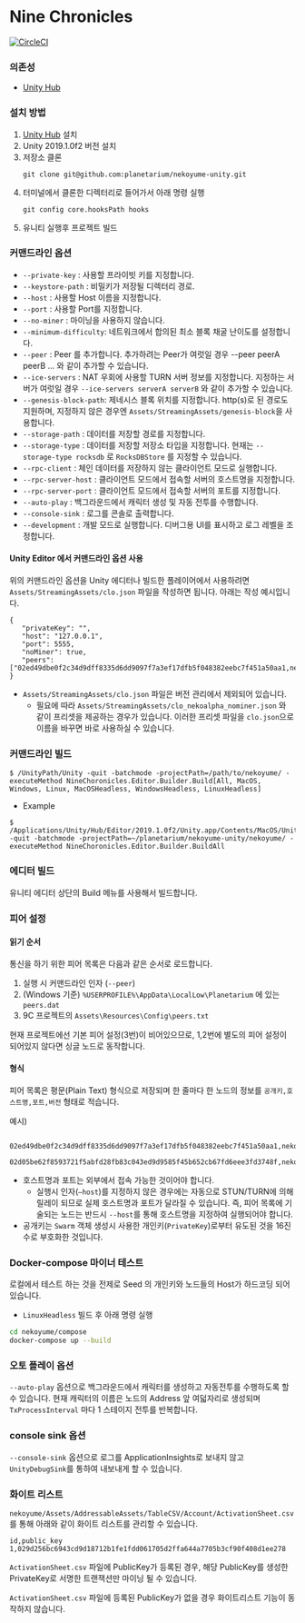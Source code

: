 Nine Chronicles
===============

[![CircleCI][ci-badge]][ci]

[ci-badge]: https://circleci.com/gh/planetarium/nekoyume-unity.svg?style=svg&circle-token=ca79d4f6281fe60cdde55d0f1c3d97d561106bda
[ci]: https://circleci.com/gh/planetarium/nekoyume-unity


### 의존성
 - [Unity Hub]


### 설치 방법

 1. [Unity Hub] 설치
 1. Unity 2019.1.0f2 버전 설치
 1. 저장소 클론
    ```
    git clone git@github.com:planetarium/nekoyume-unity.git
    ```
 1. 터미널에서 클론한 디렉터리로 들어가서 아래 명령 실행
    ```
    git config core.hooksPath hooks
    ```
 1. 유니티 실행후 프로젝트 빌드


### 커맨드라인 옵션

 - `--private-key`       : 사용할 프라이빗 키를 지정합니다.
 - `--keystore-path`     : 비밀키가 저장될 디렉터리 경로.
 - `--host`              : 사용할 Host 이름을 지정합니다.
 - `--port`              : 사용할 Port를 지정합니다.
 - `--no-miner`          : 마이닝을 사용하지 않습니다.
 - `--minimum-difficulty`: 네트워크에서 합의된 최소 블록 채굴 난이도를 설정합니다.
 - `--peer`              : Peer 를 추가합니다. 추가하려는 Peer가 여럿일 경우 --peer peerA peerB ... 와 같이 추가할 수 있습니다.
 - `--ice-servers`       : NAT 우회에 사용할 TURN 서버 정보를 지정합니다. 지정하는 서버가 여럿일 경우 `--ice-servers serverA serverB` 와 같이 추가할 수 있습니다.
 - `--genesis-block-path`: 제네시스 블록 위치를 지정합니다. http(s)로 된 경로도 지원하며, 지정하지 않은 경우엔 `Assets/StreamingAssets/genesis-block`을 사용합니다.
 - `--storage-path`      : 데이터를 저장할 경로를 지정합니다.
 - `--storage-type`      : 데이터를 저장할 저장소 타입을 지정합니다. 현재는 `--storage-type rocksdb` 로 `RocksDBStore` 를 지정할 수 있습니다.
 - `--rpc-client`        : 체인 데이터를 저장하지 않는 클라이언트 모드로 실행합니다.
 - `--rpc-server-host`   : 클라이언트 모드에서 접속할 서버의 호스트명을 지정합니다.
 - `--rpc-server-port`   : 클라이언트 모드에서 접속할 서버의 포트를 지정합니다.
 - `--auto-play`         : 백그라운드에서 캐릭터 생성 및 자동 전투를 수행합니다.
 - `--console-sink`      : 로그를 콘솔로 출력합니다.
 - `--development`       : 개발 모드로 실행합니다. 디버그용 UI를 표시하고 로그 레벨을 조정합니다.

#### Unity Editor 에서 커맨드라인 옵션 사용

위의 커맨드라인 옵션을 Unity 에디터나 빌드한 플레이어에서 사용하려면 `Assets/StreamingAssets/clo.json` 파일을 작성하면 됩니다. 아래는 작성 예시입니다.

```
{
   "privateKey": "",
   "host": "127.0.0.1",
   "port": 5555,
   "noMiner": true,
   "peers": ["02ed49dbe0f2c34d9dff8335d6dd9097f7a3ef17dfb5f048382eebc7f451a50aa1,nekoyume1.koreacentral.cloudapp.azure.com,58598"]
}
```

- `Assets/StreamingAssets/clo.json` 파일은 버전 관리에서 제외되어 있습니다.
  - 필요에 따라 `Assets/StreamingAssets/clo_nekoalpha_nominer.json` 와 같이 프리셋을 제공하는 경우가 있습니다. 이러한 프리셋 파일을 `clo.json`으로 이름을 바꾸면 바로 사용하실 수 있습니다.


### 커맨드라인 빌드

```
$ /UnityPath/Unity -quit -batchmode -projectPath=/path/to/nekoyume/ -executeMethod NineChoronicles.Editor.Builder.Build[All, MacOS, Windows, Linux, MacOSHeadless, WindowsHeadless, LinuxHeadless]
```

- Example

```
$ /Applications/Unity/Hub/Editor/2019.1.0f2/Unity.app/Contents/MacOS/Unity -quit -batchmode -projectPath=~/planetarium/nekoyume-unity/nekoyume/ -executeMethod NineChoronicles.Editor.Builder.BuildAll
```

### 에디터 빌드

유니티 에디터 상단의 Build 메뉴를 사용해서 빌드합니다.

### 피어 설정

#### 읽기 순서

통신을 하기 위한 피어 목록은 다음과 같은 순서로 로드합니다.  

1. 실행 시 커맨드라인 인자 (`--peer`)
2. (Windows 기준) `%USERPROFILE%\AppData\LocalLow\Planetarium` 에 있는 `peers.dat`
3. 9C 프로젝트의 `Assets\Resources\Config\peers.txt`

현재 프로젝트에선 기본 피어 설정(3번)이 비어있으므로, 1,2번에 별도의 피어 설정이 되어있지 않다면 싱글 노드로 동작합니다.

#### 형식

피어 목록은 평문(Plain Text) 형식으로 저장되며 한 줄마다 한 노드의 정보를 `공개키,호스트명,포트,버전` 형태로 적습니다.

예시) 

```
   02ed49dbe0f2c34d9dff8335d6dd9097f7a3ef17dfb5f048382eebc7f451a50aa1,nekoyume1.koreacentral.cloudapp.azure.com,58598
   02d05be62f8593721f5abfd28fb83c043ed9d9585f45b652cb67fd6eee3fd3748f,nekoyume2.koreacentral.cloudapp.azure.com,58599
```

- 호스트명과 포트는 외부에서 접속 가능한 것이어야 합니다.
    - 실행시 인자(`—host`)를 지정하지 않은 경우에는 자동으로 STUN/TURN에 의해 릴레이 되므로 실제 호스트명과 포트가 달라질 수 있습니다. 
      즉, 피어 목록에 기술되는 노드는 반드시 `--host`를 통해 호스트명을 지정하여 실행되어야 합니다.
- 공개키는 `Swarm` 객체 생성시 사용한 개인키(`PrivateKey`)로부터 유도된 것을 16진수로 부호화한 것입니다.

[Unity Hub]: https://unity3d.com/get-unity/download


### Docker-compose 마이너 테스트

로컬에서 테스트 하는 것을 전제로 Seed 의 개인키와 노드들의 Host가 하드코딩 되어 있습니다.

- `LinuxHeadless` 빌드 후 아래 명령 실행

```bash
cd nekoyume/compose
docker-compose up --build
```

### 오토 플레이 옵션

`--auto-play` 옵션으로 백그라운드에서 캐릭터를 생성하고 자동전투를 수행하도록 할 수 있습니다.
현재 캐릭터의 이름은 노드의 Address 앞 여덟자리로 생성되며 `TxProcessInterval` 마다 1 스테이지 전투를 반복합니다.

### console sink 옵션

`--console-sink` 옵션으로 로그를 ApplicationInsights로 보내지 않고 `UnityDebugSink`를 통하여 내보내게 할 수 있습니다.

### 화이트 리스트

`nekoyume/Assets/AddressableAssets/TableCSV/Account/ActivationSheet.csv` 를 통해 아래와 같이 화이트 리스트를 관리할 수 있습니다.

```
id,public_key
1,029d256bc6943cd9d18712b1fe1fdd061705d2ffa644a7705b3cf90f408d1ee278
```

`ActivationSheet.csv` 파일에 PublicKey가 등록된 경우, 해당 PublicKey를 생성한 PrivateKey로 서명한
트랜잭션만 마이닝 될 수 있습니다.

`ActivationSheet.csv` 파일에 등록된 PublicKey가 없을 경우 화이트리스트 기능이 동작하지 않습니다.
